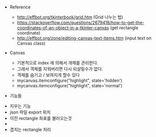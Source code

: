 + Reference
    - http://effbot.org/tkinterbook/grid.htm (Grid 나누는 법)
    - https://stackoverflow.com/questions/2679418/how-to-get-the-coordinates-of-an-object-in-a-tkinter-canvas (get rectangle coordinate)
    - http://effbot.org/zone/editing-canvas-text-items.htm (input text on Canvas class)

+ Canvas
    - 기본적으로 index 에 의해서 개채를 관리한다.
    - 그래서 객체를 지워버리면 다시 되살릴수가 없다.
    - 객체를 숨기고 / 보여지게 할수 있다
    - mycanvas.itemconfigure("highlight", state='hidden')
    - mycanvas.itemconfigure("highlight", state='normal')



+ 기능들
 - 지우는 기능
 - json 파일 export 위치
 - 이전 rectangle 좌표를 불러오는것
 -
 - 겹치는 rectangle 처리
